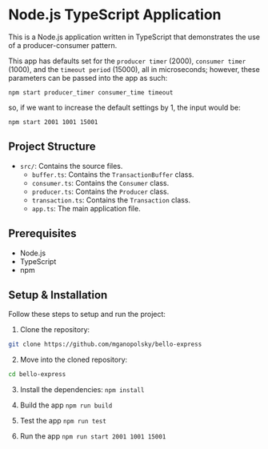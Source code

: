 # Node.js TypeScript Application

This is a Node.js application written in TypeScript that demonstrates the use of a producer-consumer pattern.

This app has defaults set for the `producer timer` (2000), `consumer timer` (1000), and the `timeout period` (15000), all in microseconds; however, these parameters can be passed into the app as such: 

`npm start producer_timer consumer_time timeout`

so, if we want to increase the default settings by 1, the input would be:

`npm start 2001 1001 15001`

## Project Structure

- `src/`: Contains the source files.
  - `buffer.ts`: Contains the `TransactionBuffer` class.
  - `consumer.ts`: Contains the `Consumer` class.
  - `producer.ts`: Contains the `Producer` class.
  - `transaction.ts`: Contains the `Transaction` class.
  - `app.ts`: The main application file.

## Prerequisites

- Node.js
- TypeScript
- npm

## Setup & Installation

Follow these steps to setup and run the project:

1. Clone the repository:
```bash
git clone https://github.com/mganopolsky/bello-express
```

2. Move into the cloned repository:
```bash
cd bello-express
```

3. Install the dependencies:
`npm install`

4. Build the app 
`npm run build`

5. Test the app 
`npm run test`

6. Run the app 
`npm run start 2001 1001 15001`